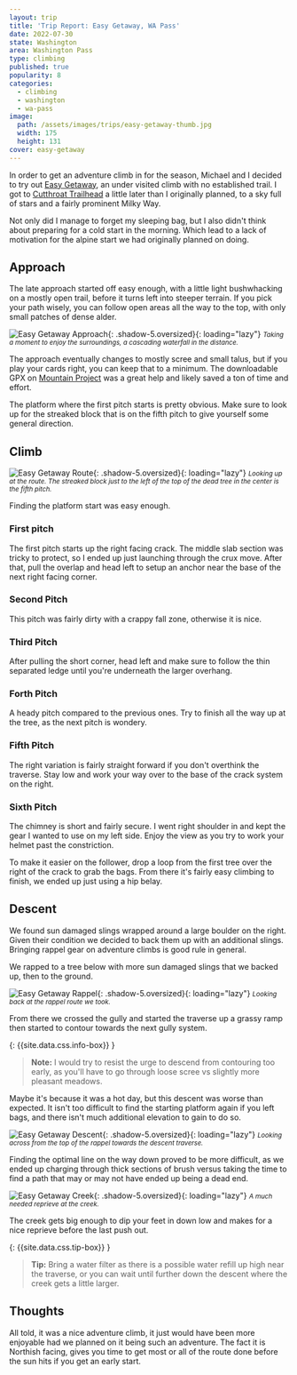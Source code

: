```yaml
---
layout: trip
title: 'Trip Report: Easy Getaway, WA Pass'
date: 2022-07-30
state: Washington
area: Washington Pass
type: climbing
published: true
popularity: 8
categories:
  - climbing
  - washington
  - wa-pass
image:
  path: /assets/images/trips/easy-getaway-thumb.jpg
  width: 175
  height: 131
cover: easy-getaway
---
```


In order to get an adventure climb in for the season, Michael and I decided to
try out [Easy Getaway](https://www.mountainproject.com/route/115311402/easy-getaway),
an under visited climb with no established trail. I got to
[Cutthroat Trailhead](https://goo.gl/maps/E6wd9oj7Qe4ipGFH6) a little later than
I originally planned, to a sky full of stars and a fairly prominent Milky Way.

Not only did I manage to forget my sleeping bag, but I also didn't think about
preparing for a cold start in the morning. Which lead to a lack of motivation
for the alpine start we had originally planned on doing.

## Approach

The late approach started off easy enough, with a little light bushwhacking on a mostly
open trail, before it turns left into steeper terrain. If you pick your path wisely, you
can follow open areas all the way to the top, with only small patches of dense
alder.

![Easy Getaway Approach](/assets/images/trips/easy-getaway-approach.jpg "Easy Getaway Approach"){: .shadow-5.oversized}{: loading="lazy"} <small><i>Taking a moment to enjoy the surroundings, a cascading waterfall in the distance.</i></small>

The approach eventually changes to mostly scree and small talus, but if you
play your cards right, you can keep that to a minimum. The downloadable GPX on
[Mountain Project](https://www.mountainproject.com/map/113436052/cutthroat-wall)
was a great help and likely saved a ton of time and effort.

The platform where the first pitch starts is pretty obvious. Make sure to look
up for the streaked block that is on the fifth pitch to give yourself some general
direction.

## Climb

![Easy Getaway Route](/assets/images/trips/easy-getaway-route.jpg "Easy Getaway Route"){: .shadow-5.oversized}{: loading="lazy"} <small><i>Looking up at the route. The streaked block just to the left of the top of the dead tree in the center is the fifth pitch.</i></small>

Finding the platform start was easy enough.

### First pitch

The first pitch starts up the right facing crack. The middle slab section was
tricky to protect, so I ended up just launching through the crux move. After
that, pull the overlap and head left to setup an anchor near the base of the
next right facing corner.

### Second Pitch

This pitch was fairly dirty with a crappy fall zone, otherwise it is nice.

### Third Pitch

After pulling the short corner, head left and make sure to follow the thin
separated ledge until you're underneath the larger overhang.

### Forth Pitch

A heady pitch compared to the previous ones. Try to finish all the way up at
the tree, as the next pitch is wondery.

### Fifth Pitch

The right variation is fairly straight forward if you don't overthink the
traverse. Stay low and work your way over to the base of the crack system on
the right.

### Sixth Pitch

The chimney is short and fairly secure. I went right shoulder in and kept the
gear I wanted to use on my left side. Enjoy the view as you try to work your
helmet past the constriction.

To make it easier on the follower, drop a loop from the first tree over the
right of the crack to grab the bags. From there it's fairly easy climbing to 
finish, we ended up just using a hip belay.

## Descent

We found sun damaged slings wrapped around a large boulder on the right.  Given
their condition we decided to back them up with an additional slings. Bringing
rappel gear on adventure climbs is good rule in general.

We rapped to a tree below with more sun damaged slings that we backed up, then
to the ground.

![Easy Getaway Rappel](/assets/images/trips/easy-getaway-rapell.jpg "Easy Getaway Rappel"){: .shadow-5.oversized}{: loading="lazy"} <small><i>Looking back at the rappel route we took.</i></small>

From there we crossed the gully and started the traverse up a grassy ramp then
started to contour towards the next gully system.

{: {{site.data.css.info-box}} }
> **Note:** I would try to resist the urge to descend from contouring too early, as you'll
> have to go through loose scree vs slightly more pleasant meadows.

Maybe it's because it was a hot day, but this descent was worse than expected.
It isn't too difficult to find the starting platform again if you left bags, and there
isn't much additional elevation to gain to do so.

![Easy Getaway Descent](/assets/images/trips/easy-getaway-descent.jpg "Easy Getaway Descent"){: .shadow-5.oversized}{: loading="lazy"} <small><i>Looking across from the top of the rappel towards the descent traverse.</i></small>

Finding the optimal line on the way down proved to be more difficult, as we
ended up charging through thick sections of brush versus taking the time to
find a path that may or may not have ended up being a dead end.

![Easy Getaway Creek](/assets/images/trips/easy-getaway-creek.jpg "Easy Getaway Creek"){: .shadow-5.oversized}{: loading="lazy"} <small><i>A much needed reprieve at the creek.</i></small>

The creek gets big enough to dip your feet in down low and makes for a nice
reprieve before the last push out.

{: {{site.data.css.tip-box}} }
> **Tip:** Bring a water filter as there is a possible water refill up high near
> the traverse, or you can wait until further down the descent where the creek
> gets a little larger.

## Thoughts

All told, it was a nice adventure climb, it just would have been more enjoyable
had we planned on it being such an adventure. The fact it is Northish facing,
gives you time to get most or all of the route done before the sun hits if you
get an early start.
